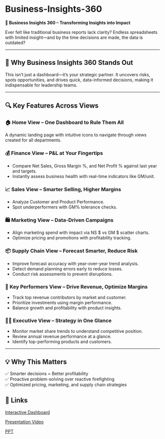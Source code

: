 # Business-Insights-360


 **🚀 Business Insights 360 – Transforming Insights into Impact**

Ever felt like traditional business reports lack clarity? Endless spreadsheets with limited insight—and by the time decisions are made, the data is outdated?

---

## 🌟 Why Business Insights 360 Stands Out

This isn’t just a dashboard—it’s your strategic partner. It uncovers risks, spots opportunities, and drives quick, data-informed decisions, making it indispensable for leadership teams.

---

## 🔍 Key Features Across Views

### 🏠 Home View – One Dashboard to Rule Them All
A dynamic landing page with intuitive icons to navigate through views created for all departments.

### 💰 Finance View – P&L at Your Fingertips
- Compare Net Sales, Gross Margin %, and Net Profit % against last year and targets.
- Instantly assess business health with real-time indicators like GM/unit.

### 📈 Sales View – Smarter Selling, Higher Margins
- Analyze Customer and Product Performance.
- Spot underperformers with GM% tolerance checks.

### 🛍️ Marketing View – Data-Driven Campaigns
- Align marketing spend with impact via NS $ vs GM $ scatter charts.
- Optimize pricing and promotions with profitability tracking.

### 📦 Supply Chain View – Forecast Smarter, Reduce Risk
- Improve forecast accuracy with year-over-year trend analysis.
- Detect demand planning errors early to reduce losses.
- Conduct risk assessments to prevent disruptions.

### 🔑 Key Performers View – Drive Revenue, Optimize Margins
- Track top revenue contributors by market and customer.
- Prioritize investments using margin performance.
- Balance growth and profitability with product insights.

### 👨‍💼 Executive View – Strategy in One Glance
- Monitor market share trends to understand competitive position.
- Review annual revenue performance at a glance.
- Identify top-performing products and customers.

---

## 💡 Why This Matters

✅ Smarter decisions = Better profitability  
✅ Proactive problem-solving over reactive firefighting  
✅ Optimized pricing, marketing, and supply chain strategies  



## 🔗 Links

<a href="https://app.powerbi.com/view?r=eyJrIjoiYzU4NzExMDEtN2M1My00Y2NkLWE0ZGItZjc4ZmM2ZWEwNTg0IiwidCI6ImM2ZTU0OWIzLTVmNDUtNDAzMi1hYWU5LWQ0MjQ0ZGM1YjJjNCJ9"> Interactive Dashboard </a> 

<a href="https://lnkd.in/gi-CN-cb"> Presentation Video </a> 

<a href="https://lnkd.in/gi-CN-cb](https://drive.google.com/file/d/1U5TJzzzgNDBZeHkjSGaUAJMY1DNzcao6/view?usp=sharing)"> PPT </a> 

